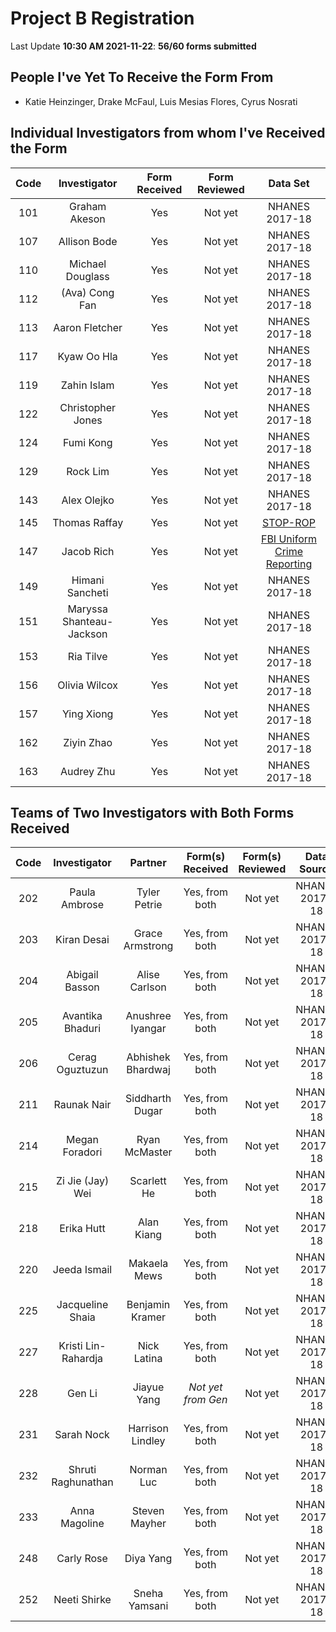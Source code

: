 # Project B Registration

Last Update **10:30 AM 2021-11-22**: **56/60 forms submitted**

## People I've Yet To Receive the Form From

- Katie Heinzinger, Drake McFaul, Luis Mesias Flores, Cyrus Nosrati

## Individual Investigators from whom I've Received the Form

Code | Investigator | Form Received | Form Reviewed | Data Set
:----: | :------: | :-----: | :---------: | :-----:
101 | Graham Akeson | Yes | Not yet | NHANES 2017-18
107 | Allison Bode | Yes | Not yet | NHANES 2017-18
110 | Michael Douglass | Yes | Not yet | NHANES 2017-18
112 | (Ava) Cong Fan | Yes | Not yet | NHANES 2017-18
113 | Aaron Fletcher | Yes | Not yet | NHANES 2017-18
117 | Kyaw Oo Hla | Yes | Not yet | NHANES 2017-18
119 | Zahin Islam | Yes | Not yet | NHANES 2017-18
122 | Christopher Jones | Yes | Not yet | NHANES 2017-18
124 | Fumi Kong | Yes | Not yet | NHANES 2017-18
129 | Rock Lim | Yes | Not yet | NHANES 2017-18
143 | Alex Olejko | Yes | Not yet | NHANES 2017-18
145 | Thomas Raffay | Yes | Not yet | [STOP-ROP](https://urresearch.rochester.edu/institutionalPublicationPublicView.action?institutionalItemId=2908)
147 | Jacob Rich | Yes | Not yet | [FBI Uniform Crime Reporting](https://www.openicpsr.org/openicpsr/project/102263/version/V11/view;jsessionid=8FD9161D75FD2833EC5F7B631753540D)
149 | Himani Sancheti | Yes | Not yet | NHANES 2017-18
151 | Maryssa Shanteau-Jackson | Yes | Not yet | NHANES 2017-18
153 | Ria Tilve | Yes | Not yet | NHANES 2017-18
156 | Olivia Wilcox | Yes | Not yet | NHANES 2017-18
157 | Ying Xiong | Yes | Not yet | NHANES 2017-18
162 | Ziyin Zhao | Yes | Not yet | NHANES 2017-18
163 | Audrey Zhu | Yes | Not yet | NHANES 2017-18

## Teams of Two Investigators with Both Forms Received

Code | Investigator | Partner | Form(s) Received | Form(s) Reviewed | Data Source
:----: | :------: | :-----: | :-----: | :---------: | :-----:
202 | Paula Ambrose | Tyler Petrie | Yes, from both | Not yet | NHANES 2017-18
203 | Kiran Desai | Grace Armstrong | Yes, from both | Not yet | NHANES 2017-18
204 | Abigail Basson | Alise Carlson | Yes, from both | Not yet | NHANES 2017-18
205 | Avantika Bhaduri | Anushree Iyangar | Yes, from both | Not yet | NHANES 2017-18
206 | Cerag Oguztuzun | Abhishek Bhardwaj | Yes, from both | Not yet | NHANES 2017-18
211 | Raunak Nair | Siddharth Dugar | Yes, from both | Not yet | NHANES 2017-18
214 | Megan Foradori | Ryan McMaster | Yes, from both | Not yet | NHANES 2017-18
215 | Zi Jie (Jay) Wei | Scarlett He | Yes, from both | Not yet | NHANES 2017-18
218 | Erika Hutt | Alan Kiang | Yes, from both | Not yet | NHANES 2017-18
220 | Jeeda Ismail | Makaela Mews | Yes, from both | Not yet | NHANES 2017-18
225 | Jacqueline Shaia | Benjamin Kramer | Yes, from both | Not yet | NHANES 2017-18
227 | Kristi Lin-Rahardja | Nick Latina | Yes, from both | Not yet | NHANES 2017-18
228 | Gen Li | Jiayue Yang | *Not yet from Gen* | Not yet | NHANES 2017-18
231 | Sarah Nock | Harrison Lindley | Yes, from both | Not yet | NHANES 2017-18
232 | Shruti Raghunathan | Norman Luc | Yes, from both | Not yet | NHANES 2017-18
233 | Anna Magoline | Steven Mayher | Yes, from both | Not yet | NHANES 2017-18
248 | Carly Rose | Diya Yang | Yes, from both | Not yet | NHANES 2017-18
252 | Neeti Shirke | Sneha Yamsani | Yes, from both | Not yet | NHANES 2017-18


